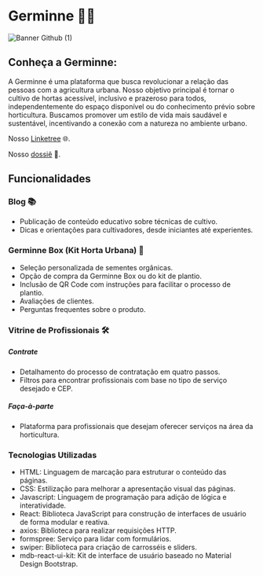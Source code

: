 # Germinne 🌿🌱

![Banner Github (1)](https://github.com/GermineCompany/.github/assets/82835307/8d51549b-8c5e-4db9-9668-a4cc3b26643f)

## Conheça a Germinne:

A Germinne é uma plataforma que busca revolucionar a relação das pessoas com a agricultura urbana. Nosso objetivo principal é tornar o cultivo de hortas acessível, inclusivo e prazeroso para todos, independentemente do espaço disponível ou do conhecimento prévio sobre horticultura. Buscamos promover um estilo de vida mais saudável e sustentável, incentivando a conexão com a natureza no ambiente urbano.

Nosso [Linketree](https://linktr.ee/germinne) 🌐.

Nosso [dossiê](https://www.canva.com/design/DAF2QlOWjKc/JFzaieZ3HUZS5TgryaHNEQ/edit?utm_content=DAF2QlOWjKc&utm_campaign=designshare&utm_medium=link2&utm_source=sharebutton) 📄.

## Funcionalidades

### Blog 📚
- Publicação de conteúdo educativo sobre técnicas de cultivo.
- Dicas e orientações para cultivadores, desde iniciantes até experientes.

### Germinne Box (Kit Horta Urbana) 🌱
- Seleção personalizada de sementes orgânicas.
- Opção de compra da Germinne Box ou do kit de plantio.
- Inclusão de QR Code com instruções para facilitar o processo de plantio.
- Avaliações de clientes.
- Perguntas frequentes sobre o produto.

### Vitrine de Profissionais 🛠️

##### Contrate
- Detalhamento do processo de contratação em quatro passos.
- Filtros para encontrar profissionais com base no tipo de serviço desejado e CEP.

##### Faça-à-parte
- Plataforma para profissionais que desejam oferecer serviços na área da horticultura.

### Tecnologias Utilizadas
- HTML: Linguagem de marcação para estruturar o conteúdo das páginas.
- CSS: Estilização para melhorar a apresentação visual das páginas.
- Javascript: Linguagem de programação para adição de lógica e interatividade.
- React: Biblioteca JavaScript para construção de interfaces de usuário de forma modular e reativa.
- axios: Biblioteca para realizar requisições HTTP.
- formspree: Serviço para lidar com formulários.
- swiper: Biblioteca para criação de carrosséis e sliders.
- mdb-react-ui-kit: Kit de interface de usuário baseado no Material Design Bootstrap.
